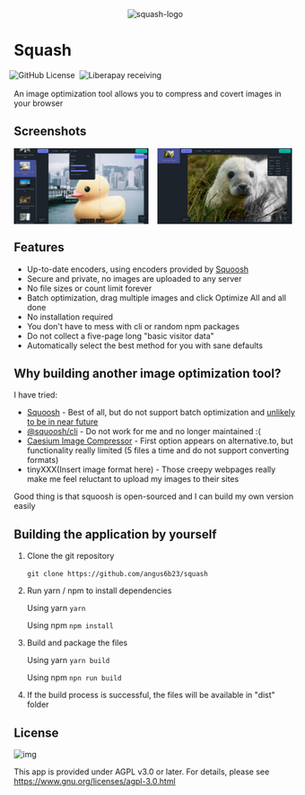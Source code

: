 <div align = center>
  <img src="https://raw.githubusercontent.com/angus6b23/squash/master/public/icon.svg" width="800" height="300" alt="squash-logo">
</div>

# Squash

<div style="display: flex; gap: 0.5rem; margin-bottom: 1rem; margin-left: -0.5rem">
<img alt="GitHub License" src="https://img.shields.io/github/license/angus6b23/squash">
<img alt="Liberapay receiving" src="https://img.shields.io/liberapay/receives/12a.app">
</div>

An image optimization tool allows you to compress and covert images in your browser

## Screenshots

<div style="display: flex; flex-wrap: wrap; gap: 1rem">
<img src="https://raw.githubusercontent.com/angus6b23/squash/master/public/screenshot_0.jpeg" width="240" height="135" alt="kiku-screenshot" />
<img src="https://raw.githubusercontent.com/angus6b23/squash/master/public/screenshot_1.jpeg" width="240" height="135" alt="kiku-screenshot" />
</div>

## Features

- Up-to-date encoders, using encoders provided by [Squoosh](https://github.com/GoogleChromeLabs/squoosh)
- Secure and private, no images are uploaded to any server
- No file sizes or count limit forever
- Batch optimization, drag multiple images and click Optimize All and all done
- No installation required
- You don't have to mess with cli or random npm packages
- Do not collect a five-page long "basic visitor data"
- Automatically select the best method for you with sane defaults

## Why building another image optimization tool?

I have tried:

- [Squoosh](https://github.com/GoogleChromeLabs/squoosh) - Best of all, but do not support batch optimization and [unlikely to be in near future](https://github.com/GoogleChromeLabs/squoosh/issues/1259)
- [@squoosh/cli](https://www.npmjs.com/package/@squoosh/cli) - Do not work for me and no longer maintained :(
- [Caesium Image Compressor](https://caesium.app/) - First option appears on alternative.to, but functionality really limited (5 files a time and do not support converting formats)
- tinyXXX(Insert image format here) - Those creepy webpages really make me feel reluctant to upload my images to their sites

Good thing is that squoosh is open-sourced and I can build my own version easily

## Building the application by yourself

1. Clone the git repository

   `git clone https://github.com/angus6b23/squash`

2. Run yarn / npm to install dependencies

   Using yarn
   `yarn`

   Using npm
   `npm install`

3. Build and package the files

   Using yarn
   `yarn build`

   Using npm
   `npn run build`

4. If the build process is successful, the files will be available in "dist" folder

## License

![img](https://www.gnu.org/graphics/agplv3-with-text-162x68.png)

This app is provided under AGPL v3.0 or later. For details, please see <https://www.gnu.org/licenses/agpl-3.0.html>
